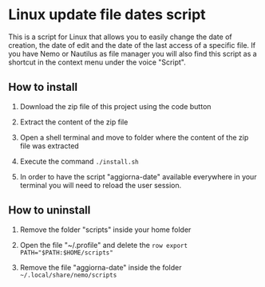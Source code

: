 # Linux update file dates script
This is a script for Linux that allows you to easily change the date of creation, the date of edit and the date of the last access of a specific file.
If you have Nemo or Nautilus as file manager you will also find this script as a shortcut in the context menu under the voice "Script".


## How to install
1. Download the zip file of this project using the code button

2. Extract the content of the zip file

3. Open a shell terminal and move to folder where the content of the zip file was extracted

4. Execute the command `./install.sh`

5. In order to have the script "aggiorna-date" available everywhere in your terminal you will need to reload the user session.


## How to uninstall

1. Remove the folder "scripts" inside your home folder

2. Open the file "~/.profile" and delete the `row export PATH="$PATH:$HOME/scripts"`

3. Remove the file "aggiorna-date" inside the folder `~/.local/share/nemo/scripts`